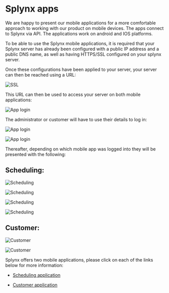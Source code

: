 Splynx apps
=========

We are happy to present our mobile applications for a more comfortable approach to working with our product on mobile devices. The apps connect to Splynx via API.  The applications work on android and IOS platforms.

To be able to use the Splynx mobile applications, it is required that your Splynx server has already been configured with a public IP address and a public DNS name, as well as having HTTPS/SSL configured on your splynx server.

Once these configurations have been applied to your server, your server can then be reached using a URL:

![SSL](ssl.png)

This URL can then be used to access your server on both mobile applications:

![App login](app_login1.png)

The administrator or customer will have to use their details to log in:

![App login](app_login2.png)

![App login](cust_login.png)

Thereafter, depending on which mobile app was logged into they will be presented with the following:

## Scheduling:

![Scheduling](sched_dashboard.png)

![Scheduling](sched_tasks.png)

![Scheduling](sched_maps.png)

![Scheduling](sched_backlog.png)

## Customer:

![Customer](cust_dashboard.png)

![Customer](cust_dashboard2.png)


Splynx offers two mobile applications, please click on each of the links below for more information:

* [Scheduling application](apps/scheduler_app/scheduler.md)

* [Customer application](apps/customer_app/customer_app.md)
